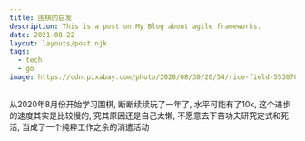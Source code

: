 ```yaml
---
title: 围棋的启发
description: This is a post on My Blog about agile frameworks.
date: 2021-08-22
layout: layouts/post.njk
tags:
  - tech
  - go
image: https://cdn.pixabay.com/photo/2020/08/30/20/54/rice-field-5530707_1280.jpg
---
```


从2020年8月份开始学习围棋, 断断续续玩了一年了, 水平可能有了10k, 这个进步的速度其实是比较慢的, 究其原因还是自己太懒, 不愿意去下苦功夫研究定式和死活, 当成了一个纯粹工作之余的消遣活动


